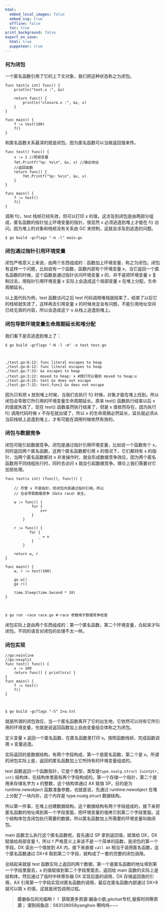 ```yaml
---
html:
  embed_local_images: false
  embed_svg: true
  offline: false
  toc: true
print_background: false
export_on_save:
  html: true
  puppeteer: true
---
```

### 何为闭包

一个匿名函数引用了它的上下文对象，我们把这种状态称之为闭包。

    
    
    func test(x int) func() {
        println("test.x :", &x)
    
        return func() {
            println("closure.x :", &x, x)
        }
    }
    
    func main() {
        f := test(100)
        f()
    }
    

和匿名函数关系最深的就是闭包，因为匿名函数可以当做返回值来传。

    
    
    func test() func() {
        x := 1 //局部变量
        fmt.Printf("%p: %v\n", &x, x) //输出地址
        //返回函数
        return func() {
            fmt.Printf("%p: %v\n", &x, x)
        }
    }
    
    func main() {
        f := test()
        f()
    }
    

调用 f()，test 栈帧已经失效，但可以打印 x 的值，这涉及到闭包是由两部分组成，匿名函数的指针加上环境变量的指针。很显然 x 必须逃逸到堆上才能在
f() 访问。因为堆上的对象和栈帧没有关系由 GC 来控制，这就会涉及到逃逸的问题。

    
    
    $ go build -gcflags "-m -l" main.go
    

### 闭包通过指针引用环境变量

闭包严格意义上来说，由两个东西组成的：函数加上环境变量，称之为闭包。闭包有这样一个问题，比如说有一个函数，函数内部有个环境变量
x，当它返回一个匿名函数的时候，这个函数是通过指针访问环境变量 x 的，并不是把环境变量 x 复制过去，用指针引用环境变量 x 实际上会造成这个局部变量 x
在堆上分配，生命周期延长。

以上面代码为例，test 函数访问之后 test 代码调用堆栈就结束了，结束了以后它的栈帧就失效了，这样再去引用变量 x
的时候肯定会有问题，不能引用地址空间已经无效的内容，所以会造成这个 x 从栈上逃逸到堆上。

### 闭包导致环境变量生命周期延长和堆分配

我们看下是否逃逸到堆上了：

    
    
    $ go build -gcflags "-N -l -m" -o test test.go
    
    
    
    ./test.go:6:12: func literal escapes to heap
    ./test.go:6:12: func literal escapes to heap
    ./test.go:7:33: &x escapes to heap
    ./test.go:3:22: moved to heap: x #我们可以看到 moved to heap:x
    ./test.go:4:25: test &x does not escape
    ./test.go:7:32: test.func1 &x does not escape
    

因为只有把 x 放到堆上时候，当我们去执行 f() 时候，对象才能在堆上找到。所以闭包会导致它所引用的环境变量生命周期延长。原来 test()
函数执行结束以后 x 的值就失效了，现在 test() 函数虽然执行结束了，但是 x 值依然存在，因为执行 f() 调用代码时候 x 不存在就出错了，所以
x 的生命周期必然延长，延长就必须从当前栈帧上逃逸到堆上，才有可能在调用时候依然有效的。

### 闭包与数据竞争

闭包可能引起数据竞争。闭包是通过指针引用环境变量，比如说一个函数有个 x，同时返回两个匿名函数，这两个匿名函数都引用 x 的情况下，它们都持有 x
的指针，当两个匿名函数都对 x 并发操作时，就会形成数据竞争效应，因为两个匿名函数用不同线程执行时，同时去访问 x
就会引起数据竞争。理论上我们需要对它加锁处理。

    
    
    func test(x int) (func(), func()) {
    
        // 尽管 x 不是指针，但闭包内部通过指针引用，所以
        // 也会导致数据竞争（data race）发生。
    
        w := func() {
                for {
                    x++
                }
            }
    
        r := func() {
               for {
                   _ = x
                }
            }
    
        return w, r
    }
    
    func main() {
        w, r := test(100)
    
        go w()
        go r()
    
        time.Sleep(time.Second * 10)
    }
    
    
    
    $ go run -race race.go #-race 参数用于数据竞争检查
    

闭包实际上是由两个东西组成的：第一个匿名函数，第二个环境变量，合起来才叫闭包。不同的语言对闭包的处理不太一样。

### 闭包实现

    
    
    //go:noinline
    //go:nosplit
    func test() func() {
        x := 100
        return func() { println(x) }
    }
    func main() {
        f := test()
        f()
    }
    
    
    
    $ go build -gcflags "-S" 2>a.txt
    

就是所谓的闭包效应，当一个匿名函数离开了它的出生地，它依然可以持有它所引用的环境变量，也就是说返回函数加上自由变量组合体称之为闭包。

定义变量 x 返回一个匿名函数，在匿名函数里打印 x。按照函数栈帧，完成函数调用 x 变量逃逸。

实际返回的是数据结构，有两个字段构成，第一个是匿名函数，第二个是 x。所谓的闭包实际上是，返回的匿名函数加上它所持有的环境变量组成的。

test 函数返回一个函数指针，它是个类型，类型是`type.noalg.struct {uintptr, int}`
结构体，在结构体里面有两个字段构成的。第一个存储一个指针，第二个是用来存储名字为 x 的整数，这个结构体通过 AX 赋值 SP，目的是为
runtime.newobject 函数准备参数，也就是说，先通过 runtime.newobject 在堆上分配了一块内存，这个内存是
type.noalg.struct 数据结构。

所以第一件事，在堆上创建数据结构，这个数据结构有两个字段组成的，接下来把匿名函数的地址填到第一个字段里面，把环境变量的值拷贝到第二个字段里面。这个结构体包含闭包执行需要的数据，所以匿名函数加上所需要的环境变量叫做闭包。

main 函数怎么执行这个匿名函数呢，首先通过 SP 拿到返回值，赋值给 DX，DX 赋值给局部变量 f，所以 f
严格意义上来说不是一个简单的函数，是闭包的第一个字段。DX 读出一个值放到 AX 内，接下来直接 `call AX` 相当于调用匿名函数，这个匿名函数通过
DX+8 取到第二个字段，就构成了一套的完整的闭包调用。

总结起来就是 test 函数实际上返回的两个数据，第一个是匿名函数的地址填到第一个字段里面去，x 的值赋值到第二个字段里面去，返回给 main
函数的实际上是结构体。然后通过了临时中转寄存器 DX 实现后面的调用，DX 存储返回值的引用，AX
引用第一个字段实现对匿名函数的调用，最后在匿名函数内部通过 DX+8 就可以取 x 的值，这就是闭包调用过程。

> **感谢各位的光临哟！！**
> **获取更多资源:掘金小册,gitchat专栏,极客时间等资源；**
> **请到闲鱼店：583128058yanghon**
> **啊呜呜~~~**